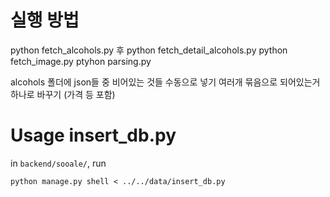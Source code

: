 # 실행 방법
python fetch_alcohols.py 후
python fetch_detail_alcohols.py
python fetch_image.py
ptyhon parsing.py

alcohols 폴더에 json들 중 비어있는 것들 수동으로 넣기
여러개 묶음으로 되어있는거 하나로 바꾸기 (가격 등 포함)

# Usage insert_db.py

in `backend/sooale/`, run 

`python manage.py shell < ../../data/insert_db.py`

